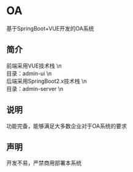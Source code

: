 # OA
基于SpringBoot+VUE开发的OA系统
## 简介
前端采用VUE技术栈  \n  
目录：admin-ui  \n  
后端采用SpringBoot2.x技术栈  \n  
目录：admin-server  \n  
## 说明
功能完备，能够满足大多数企业对于OA系统的要求
## 声明
开发不易，严禁商用部署本系统
